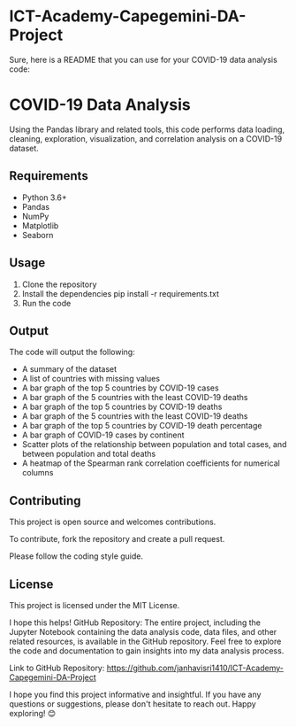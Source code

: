 # ICT-Academy-Capegemini-DA-Project
Sure, here is a README that you can use for your COVID-19 data analysis code:


# COVID-19 Data Analysis

Using the Pandas library and related tools, this code performs data loading, cleaning, exploration, visualization, and correlation analysis on a COVID-19 dataset.

## Requirements

* Python 3.6+
* Pandas
* NumPy
* Matplotlib
* Seaborn

## Usage

1. Clone the repository
2. Install the dependencies
pip install -r requirements.txt
3. Run the code

## Output

The code will output the following:

* A summary of the dataset
* A list of countries with missing values
* A bar graph of the top 5 countries by COVID-19 cases
* A bar graph of the 5 countries with the least COVID-19 deaths
* A bar graph of the top 5 countries by COVID-19 deaths
* A bar graph of the 5 countries with the least COVID-19 deaths
* A bar graph of the top 5 countries by COVID-19 death percentage
* A bar graph of COVID-19 cases by continent
* Scatter plots of the relationship between population and total cases, and between population and total deaths
* A heatmap of the Spearman rank correlation coefficients for numerical columns

## Contributing

This project is open source and welcomes contributions.

To contribute, fork the repository and create a pull request.

Please follow the coding style guide.

## License

This project is licensed under the MIT License.


I hope this helps!
GitHub Repository:
The entire project, including the Jupyter Notebook containing the data analysis code, data files, and other related resources, is available in the GitHub repository. Feel free to explore the code and documentation to gain insights into my data analysis process.

Link to GitHub Repository: https://github.com/janhavisri1410/ICT-Academy-Capegemini-DA-Project

I hope you find this project informative and insightful. If you have any questions or suggestions, please don't hesitate to reach out. Happy exploring! 😊
